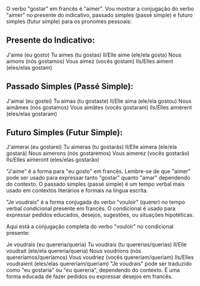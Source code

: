 O verbo "gostar" em francês é "aimer". Vou mostrar a conjugação do verbo "aimer" no presente do indicativo, passado simples (passé simple) e futuro simples (futur simple) para os pronomes pessoais:

## Presente do Indicativo:

J'aime (eu gosto)
Tu aimes (tu gostas)
Il/Elle aime (ele/ela gosta)
Nous aimons (nós gostamos)
Vous aimez (vocês gostam)
Ils/Elles aiment (eles/elas gostam)


## Passado Simples (Passé Simple):

J'aimai (eu gostei)
Tu aimas (tu gostaste)
Il/Elle aima (ele/ela gostou)
Nous aimâmes (nós gostamos)
Vous aimâtes (vocês gostaram)
Ils/Elles aimèrent (eles/elas gostaram)


## Futuro Simples (Futur Simple):

J'aimerai (eu gostarei)
Tu aimeras (tu gostarás)
Il/Elle aimera (ele/ela gostará)
Nous aimerons (nós gostaremos)
Vous aimerez (vocês gostarão)
Ils/Elles aimeront (eles/elas gostarão)


"J'aime" é a forma para "eu gosto" em francês. Lembre-se de que "aimer" pode ser usado para expressar tanto "gostar" quanto "amar" dependendo do contexto. O passado simples (passé simple) é um tempo verbal mais usado em contextos literários e formais na língua escrita.


"Je voudrais" é a forma conjugada do verbo "vouloir" (querer) no tempo verbal condicional presente em francês. O condicional é usado para expressar pedidos educados, desejos, sugestões, ou situações hipotéticas.

Aqui está a conjugação completa do verbo "vouloir" no condicional presente:

Je voudrais (eu quereria/queria)
Tu voudrais (tu quererias/querias)
Il/Elle voudrait (ele/ela quereria/queria)
Nous voudrions (nós quereríamos/queríamos)
Vous voudriez (vocês quereriam/queriam)
Ils/Elles voudraient (eles/elas quereriam/queriam)
"Je voudrais" pode ser traduzido como "eu gostaria" ou "eu quereria", dependendo do contexto. É uma forma educada de fazer pedidos ou expressar desejos em francês.

